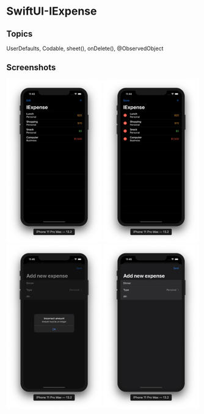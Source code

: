 # SwiftUI-IExpense

## Topics

UserDefaults, Codable, sheet(), onDelete(), @ObservedObject

## Screenshots

<p float="left">
  <img src="screenshots/1.png" width="250" />
  <img src="screenshots/2.png" width="250" />
  <img src="screenshots/3.png" width="250" />
  <img src="screenshots/4.png" width="250" />
</p>
